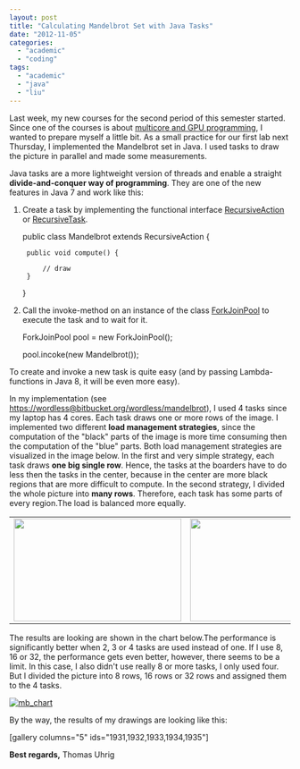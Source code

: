 ```yaml
---
layout: post
title: "Calculating Mandelbrot Set with Java Tasks"
date: "2012-11-05"
categories: 
  - "academic"
  - "coding"
tags: 
  - "academic"
  - "java"
  - "liu"
---
```


Last week, my new courses for the second period of this semester started. Since one of the courses is about [multicore and GPU programming](http://www.ida.liu.se/~TDDD56/index.en.shtml), I wanted to prepare myself a little bit. As a small practice for our first lab next Thursday, I implemented the Mandelbrot set in Java. I used tasks to draw the picture in parallel and made some measurements.

Java tasks are a more lightweight version of threads and enable a straight **divide-and-conquer way of programming**. They are one of the new features in Java 7 and work like this:

1. Create a task by implementing the functional interface [RecursiveAction](http://docs.oracle.com/javase/7/docs/api/java/util/concurrent/RecursiveAction.html) or [RecursiveTask](http://docs.oracle.com/javase/7/docs/api/java/util/concurrent/RecursiveTask.html).
    
    public class Mandelbrot extends RecursiveAction {
    
        public void compute() {
    
            // draw
        }
    }
    
2. Call the invoke-method on an instance of the class [ForkJoinPool](http://docs.oracle.com/javase/7/docs/api/java/util/concurrent/ForkJoinPool.html) to execute the task and to wait for it.
    
    ForkJoinPool pool = new ForkJoinPool();
    
    pool.incoke(new Mandelbrot());
    

To create and invoke a new task is quite easy (and by passing Lambda-functions in Java 8, it will be even more easy).

In my implementation (see [https://wordless@bitbucket.org/wordless/mandelbrot](https://wordless@bitbucket.org/wordless/mandelbrot)), I used 4 tasks since my laptop has 4 cores. Each task draws one or more rows of the image. I implemented two different **load management strategies**, since the computation of the "black" parts of the image is more time consuming then the computation of the "blue" parts. Both load management strategies are visualized in the image below. In the first and very simple strategy, each task draws **one big single row**. Hence, the tasks at the boarders have to do less then the tasks in the center, because in the center are more black regions that are more difficult to compute. In the second strategy, I divided the whole picture into **many rows**. Therefore, each task has some parts of every region.The load is balanced more equally.

<table><tbody><tr><td><a href="http://tuhrig.de/wp-content/uploads/s1.png"><img src="images/s1-300x184.png" alt="" title="s1" width="300" height="184" class="aligncenter size-medium wp-image-1001"></a></td><td><a href="http://tuhrig.de/wp-content/uploads/s2.png"><img src="images/s2-300x184.png" alt="" title="s2" width="300" height="184" class="aligncenter size-medium wp-image-1002"></a></td></tr></tbody></table>

The results are looking are shown in the chart below.The performance is significantly better when 2, 3 or 4 tasks are used instead of one. If I use 8, 16 or 32, the performance gets even better, however, there seems to be a limit. In this case, I also didn't use really 8 or more tasks, I only used four. But I divided the picture into 8 rows, 16 rows or 32 rows and assigned them to the 4 tasks.

[![](images/mb_chart.png "mb_chart")](http://tuhrig.de/wp-content/uploads/mb_chart.png)

By the way, the results of my drawings are looking like this:

\[gallery columns="5" ids="1931,1932,1933,1934,1935"\]

**Best regards,** Thomas Uhrig
